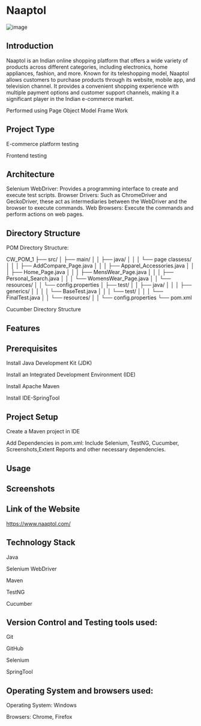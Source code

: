 # Naaptol
![image](https://github.com/user-attachments/assets/18ab4ba3-fb94-427a-b751-688a3e69f3c3)

## Introduction
Naaptol is an Indian online shopping platform that offers a wide variety of products across different categories, including electronics, home appliances, fashion, and more. Known for its teleshopping model, Naaptol allows customers to purchase products through its website, mobile app, and television channel. It provides a convenient shopping experience with multiple payment options and customer support channels, making it a significant player in the Indian e-commerce market.

Performed using Page Object Model Frame Work

## Project Type
E-commerce platform testing

Frontend testing

## Architecture
Selenium WebDriver: Provides a programming interface to create and execute test scripts. 
Browser Drivers: Such as ChromeDriver and GeckoDriver, these act as intermediaries between the WebDriver and the browser to execute commands.
Web Browsers: Execute the commands and perform actions on web pages.

## Directory Structure

POM Directory Structure:

CW_POM_1
├── src/
│   ├── main/
│   │   ├── java/
│   │   │   └── page classess/
│   │   │       ├── AddCompare_Page.java
│   │   │       ├── Apparel_Accessories.java
│   │   │       ├── Home_Page.java
│   │   │       ├── MensWear_Page.java
│   │   │       ├── Personal_Search.java
│   │   │       └── WomensWear_Page.java
│   │   └── resources/
│   │       └── config.properties
│   ├── test/
│   │   ├── java/
│   │   │   ├── generics/
│   │   │   │   └── BaseTest.java
│   │   │   └── test/
│   │   │       └── FinalTest.java
│   │   └── resources/
│   │       └── config.properties
└── pom.xml


Cucumber Directory Structure  


## Features

## Prerequisites
Install Java Development Kit (JDK)  

Install an Integrated Development Environment (IDE)  

Install Apache Maven  

Install IDE-SpringTool

## Project Setup
Create a Maven project in IDE

Add Dependencies in pom.xml: Include Selenium, TestNG, Cucumber, Screenshots,Extent Reports and other necessary dependencies.

## Usage

## Screenshots


## Link of the Website
https://www.naaptol.com/

## Technology Stack
Java

Selenium WebDriver

Maven

TestNG

Cucumber

## Version Control and Testing tools used:
Git

GitHub

Selenium

SpringTool

## Operating System and browsers used:
Operating System: Windows

Browsers: Chrome, Firefox








